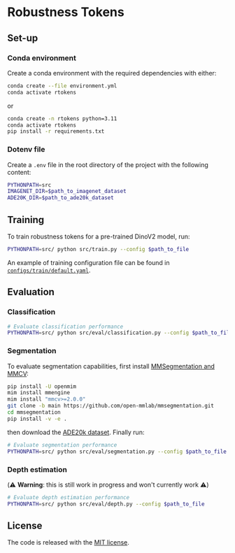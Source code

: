 # Robustness Tokens

## Set-up
### Conda environment
Create a conda environment with the required dependencies with either:

```bash
conda create --file environment.yml
conda activate rtokens
```

or

```bash
conda create -n rtokens python=3.11
conda activate rtokens
pip install -r requirements.txt
```

### Dotenv file
Create a `.env` file in the root directory of the project with the following content:

```bash
PYTHONPATH=src
IMAGENET_DIR=$path_to_imagenet_dataset
ADE20K_DIR=$path_to_ade20k_dataset
```

## Training
To train robustness tokens for a pre-trained DinoV2 model, run:

```bash
PYTHONPATH=src/ python src/train.py --config $path_to_file
```

An example of training configuration file can be found in [`configs/train/default.yaml`](configs/train/default.yaml).

## Evaluation

### Classification

```bash
# Evaluate classification performance
PYTHONPATH=src/ python src/eval/classification.py --config $path_to_file
```


### Segmentation
To evaluate segmentation capabilities, first install [MMSegmentation and MMCV](https://github.com/open-mmlab/mmsegmentation/blob/main/docs/en/get_started.md#installation):

```bash
pip install -U openmim
mim install mmengine
mim install "mmcv>=2.0.0"
git clone -b main https://github.com/open-mmlab/mmsegmentation.git
cd mmsegmentation
pip install -v -e .
```

then download the [ADE20k dataset](https://groups.csail.mit.edu/vision/datasets/ADE20K/). Finally run:

```bash
# Evaluate segmentation performance
PYTHONPATH=src/ python src/eval/segmentation.py --config $path_to_file
```

### Depth estimation

(⚠️ **Warning**: this is still work in progress and won't currently work ⚠️)

```bash
# Evaluate depth estimation performance
PYTHONPATH=src/ python src/eval/depth.py --config $path_to_file
```

##  License
The code is released with the [MIT license](LICENSE).
